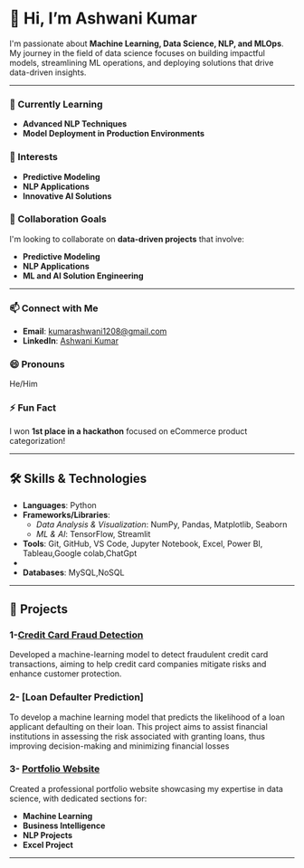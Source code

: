 # 👋 Hi, I’m Ashwani Kumar

I'm passionate about **Machine Learning, Data Science, NLP, and MLOps**. My journey in the field of data science focuses on building impactful models, streamlining ML operations, and deploying solutions that drive data-driven insights.

---

### 🌱 Currently Learning
- **Advanced NLP Techniques**
- **Model Deployment in Production Environments**

### 👀 Interests
- **Predictive Modeling**
- **NLP Applications**
- **Innovative AI Solutions**

### 💞️ Collaboration Goals
I'm looking to collaborate on **data-driven projects** that involve:
- **Predictive Modeling**
- **NLP Applications**
- **ML and AI Solution Engineering**

---

### 📫 Connect with Me
- **Email**: [kumarashwani1208@gmail.com](mailto:kumarashwani1208@gmail.com)  
- **LinkedIn**: [Ashwani Kumar](https://www.linkedin.com/in/ashwani-kumar-87043a1a6/)

### 😄 Pronouns
He/Him

### ⚡ Fun Fact
I won **1st place in a hackathon** focused on eCommerce product categorization!

---

## 🛠️ Skills & Technologies

- **Languages**: Python
- **Frameworks/Libraries**:  
  - *Data Analysis & Visualization*: NumPy, Pandas, Matplotlib, Seaborn  
  - *ML & AI*: TensorFlow, Streamlit  
- **Tools**: Git, GitHub, VS Code, Jupyter Notebook, Excel, Power BI, Tableau,Google colab,ChatGpt
-  
- **Databases**: MySQL,NoSQL

---

## 💼 Projects

### 1-[Credit Card Fraud Detection](https://github.com/12ashwani/credit-card-fraud-detection)
Developed a machine-learning model to detect fraudulent credit card transactions, aiming to help credit card companies mitigate risks and enhance customer protection.
### 2- [Loan Defaulter Prediction]
To develop a machine learning model that predicts the likelihood of a loan applicant defaulting on their loan. This project aims to assist financial institutions in assessing the risk associated with granting loans, thus improving decision-making and minimizing financial losses
### 3- [Portfolio Website](https://12ashwani.github.io/index.html)
Created a professional portfolio website showcasing my expertise in data science, with dedicated sections for:
- **Machine Learning**
- **Business Intelligence**
- **NLP Projects**
- **Excel Project**

---

<!--- 
12ashwani/12ashwani is a ✨ special ✨ repository because its `README.md` (this file) appears on your GitHub profile. You can click the Preview link to take a look at your changes. 
--->
